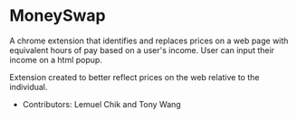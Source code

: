 MoneySwap
================

A chrome extension that identifies and replaces prices on a web page with equivalent hours of pay based on a user's income. User can input their income on a html popup. 

Extension created to better reflect prices on the web relative to the individual.

- Contributors: Lemuel Chik and Tony Wang

